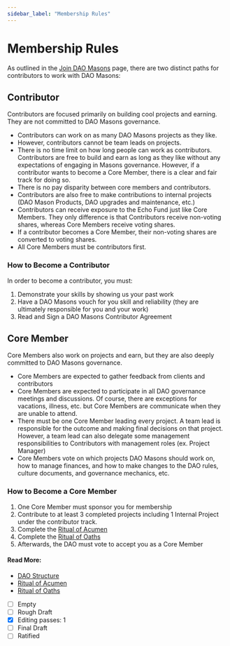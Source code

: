 ```yaml
---
sidebar_label: "Membership Rules"
---
```


# Membership Rules

As outlined in the [Join DAO Masons](/docs/Intro/join) page, there are two distinct paths for contributors to work with DAO Masons:

## Contributor

Contributors are focused primarily on building cool projects and earning. They are not committed to DAO Masons governance.

- Contributors can work on as many DAO Masons projects as they like.
- However, contributors cannot be team leads on projects.
- There is no time limit on how long people can work as contributors. Contributors are free to build and earn as long as they like without any expectations of engaging in Masons governance. However, if a contributor wants to become a Core Member, there is a clear and fair track for doing so.
- There is no pay disparity between core members and contributors.
- Contributors are also free to make contributions to internal projects (DAO Mason Products, DAO upgrades and maintenance, etc.)
- Contributors can receive exposure to the Echo Fund just like Core Members. They only difference is that Contributors receive non-voting shares, whereas Core Members receive voting shares.
- If a contributor becomes a Core Member, their non-voting shares are converted to voting shares.
- All Core Members must be contributors first.

### How to Become a Contributor

In order to become a contributor, you must:

1. Demonstrate your skills by showing us your past work
2. Have a DAO Masons vouch for you skill and reliability (they are ultimately responsible for you and your work)
3. Read and Sign a DAO Masons Contributor Agreement

## Core Member

Core Members also work on projects and earn, but they are also deeply committed to DAO Masons governance.

- Core Members are expected to gather feedback from clients and contributors
- Core Members are expected to participate in all DAO governance meetings and discussions. Of course, there are exceptions for vacations, illness, etc. but Core Members are communicate when they are unable to attend.
- There must be one Core Member leading every project. A team lead is responsible for the outcome and making final decisions on that project. However, a team lead can also delegate some management responsibilities to Contributors with management roles (ex. Project Manager)
- Core Members vote on which projects DAO Masons should work on, how to manage finances, and how to make changes to the DAO rules, culture documents, and governance mechanics, etc.

### How to Become a Core Member

1. One Core Member must sponsor you for membership
2. Contribute to at least 3 completed projects including 1 Internal Project under the contributor track.
3. Complete the [Ritual of Acumen](/docs/Rituals/ritual-of-acumen)
4. Complete the [Ritual of Oaths](/docs/Rituals/ritual-of-oaths)
5. Afterwards, the DAO must vote to accept you as a Core Member

#### Read More:

- [DAO Structure](/docs/Rules/dao-structure)
- [Ritual of Acumen](/docs/Rituals/ritual-of-acumen)
- [Ritual of Oaths](/docs/Rituals/ritual-of-oaths)

- [ ] Empty
- [ ] Rough Draft
- [x] Editing passes: 1
- [ ] Final Draft
- [ ] Ratified
